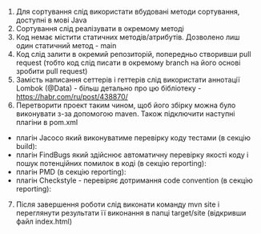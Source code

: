 1. Для сортування слід використати вбудовані методи сортування, доступні в мові Java2. Сортування слід реалізувати в окремому методі3. Код немає містити статичних методів/атрибутів. Дозволено лиш один статичний метод - main4. Код слід залити в окремий репозиторій, попередньо створивши pull request (тобто код слід писати в окремому branch  на його основі зробити pull request)5.  Замість написання сеттерів і геттерів слід використати аннотації Lombok (@Data) - більш детально про цю бібліотеку - https://habr.com/ru/post/438870/ 6. Перетворити проект таким чином, щоб його збірку можна було виконувати з-за допомогою  maven. Також підключити наступні плагіни в pom.xml - плагін Jacoco який виконуватиме перевірку коду тестами (в секцію build):- плагін FindBugs який здійснює автоматичну перевірку якості коду і пошук потенційних помилок в коді (в секцію reporting):- плагін PMD (в секцію reporting):- плагін Checkstyle - перевіряє дотримання code convention (в секцію reporting):7. Після завершення роботи слід виконати команду mvn site і переглянути результати її виконання в папці target/site (відкривши файл index.html)